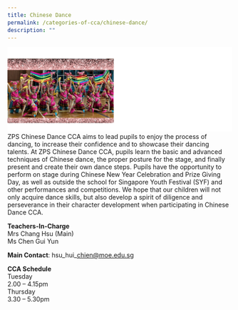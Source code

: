 ```yaml
---
title: Chinese Dance
permalink: /categories-of-cca/chinese-dance/
description: ""
---
```

![](/images/CCAs/cca-%20chinese%20dance%202023%202.png)
ZPS Chinese Dance CCA aims to lead pupils to enjoy the process of dancing, to increase their confidence and to showcase their dancing talents. At ZPS Chinese Dance CCA, pupils learn the basic and advanced techniques of Chinese dance, the proper posture for the stage, and finally present and create their own dance steps. Pupils have the opportunity to perform on stage during Chinese New Year Celebration and Prize Giving Day, as well as outside the school for Singapore Youth Festival (SYF) and other performances and competitions. We hope that our children will not only acquire dance skills, but also develop a spirit of diligence and perseverance in their character development when participating in Chinese Dance CCA.

**Teachers-In-Charge**
<br>Mrs Chang Hsu (Main)
<br>Ms Chen Gui Yun

**Main Contact**: hsu\_hui\_chien@moe.edu.sg

**CCA Schedule**
<br>Tuesday
<br>2.00 – 4.15pm
<br>Thursday
<br>3.30 – 5.30pm